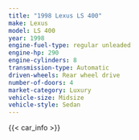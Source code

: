 ```yaml
---
title: "1998 Lexus LS 400"
make: Lexus
model: LS 400
year: 1998
engine-fuel-type: regular unleaded
engine-hp: 290
engine-cylinders: 8
transmission-type: Automatic
driven-wheels: Rear wheel drive
number-of-doors: 4
market-category: Luxury
vehicle-size: Midsize
vehicle-style: Sedan
---
```


{{< car_info >}}
